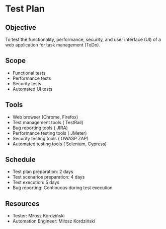 # Test Plan

## Objective
To test the functionality, performance, security, and user interface (UI) of a web application for task management (ToDo).

## Scope
- Functional tests
- Performance tests
- Security tests
- Automated UI tests

## Tools
- Web browser (Chrome, Firefox)
- Test management tools ( TestRail)
- Bug reporting tools ( JIRA)
- Performance testing tools ( JMeter)
- Security testing tools ( OWASP ZAP)
- Automated testing tools ( Selenium, Cypress)

## Schedule
- Test plan preparation: 2 days
- Test scenarios preparation: 4 days
- Test execution: 5 days
- Bug reporting: Continuous during test execution

## Resources
- Tester: Miłosz Kordziński
- Automation Engineer: Miłosz Kordziński
